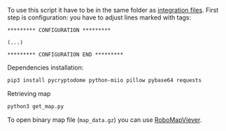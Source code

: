 To use this script it have to be in the same folder as [integration files](../custom_components/xiaomi_cloud_map_extractor).
First step is configuration: you have to adjust lines marked with tags:
```
********* CONFIGURATION *********

(...)

********* CONFIGURATION END *********
```

Dependencies installation:
```bash
pip3 install pycryptodome python-miio pillow pybase64 requests
```

Retrieving map
```bash
python3 get_map.py
```

To open binary map file (`map_data.gz`) you can use [RoboMapViever](https://github.com/marcelrv/XiaomiRobotVacuumProtocol/tree/master/RRMapFile).
